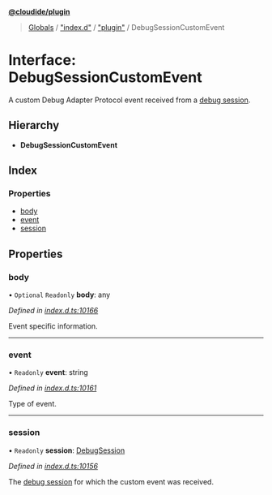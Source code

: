 **[@cloudide/plugin](../README.md)**

> [Globals](../README.md) / ["index.d"](../modules/_index_d_.md) / ["plugin"](../modules/_index_d_._plugin_.md) / DebugSessionCustomEvent

# Interface: DebugSessionCustomEvent

A custom Debug Adapter Protocol event received from a [debug session](#DebugSession).

## Hierarchy

* **DebugSessionCustomEvent**

## Index

### Properties

* [body](_index_d_._plugin_.debugsessioncustomevent.md#body)
* [event](_index_d_._plugin_.debugsessioncustomevent.md#event)
* [session](_index_d_._plugin_.debugsessioncustomevent.md#session)

## Properties

### body

• `Optional` `Readonly` **body**: any

*Defined in [index.d.ts:10166](https://github.com/huaweicloud/cloudide-plugin-api/blob/1ab5ef8/index.d.ts#L10166)*

Event specific information.

___

### event

• `Readonly` **event**: string

*Defined in [index.d.ts:10161](https://github.com/huaweicloud/cloudide-plugin-api/blob/1ab5ef8/index.d.ts#L10161)*

Type of event.

___

### session

• `Readonly` **session**: [DebugSession](_index_d_._plugin_.debugsession.md)

*Defined in [index.d.ts:10156](https://github.com/huaweicloud/cloudide-plugin-api/blob/1ab5ef8/index.d.ts#L10156)*

The [debug session](#DebugSession) for which the custom event was received.
